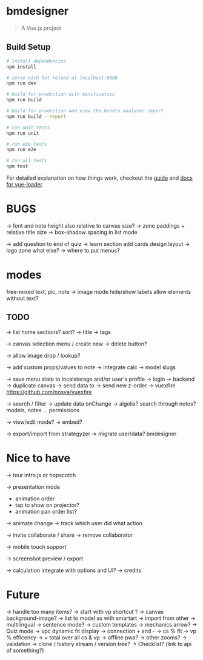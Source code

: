 # bmdesigner

> A Vue.js project

## Build Setup

``` bash
# install dependencies
npm install

# serve with hot reload at localhost:8080
npm run dev

# build for production with minification
npm run build

# build for production and view the bundle analyzer report
npm run build --report

# run unit tests
npm run unit

# run e2e tests
npm run e2e

# run all tests
npm test
```

For detailed explanation on how things work, checkout the [guide](http://vuejs-templates.github.io/webpack/) and [docs for vue-loader](http://vuejs.github.io/vue-loader).

# BUGS
-> font and note height also relative to canvas size?
-> zone paddings + relative title size
-> box-shadow spacing in list mode

-> add question to end of quiz
-> learn section add cards design layout
-> logo zone what else?
-> where to put menus?

# modes
free-mixed
    text, pic, note
-> image mode hide/show labels allow elements without text?

## TODO
-> list home sections? sort?
-> title
-> tags

-> canvas selection menu / create new
-> delete button?

-> allow image drop / lookup?

-> add custom props/values to note
    -> integrate calc
    -> model slugs


-> save menu state to localstorage and/or user's profile
-> login
-> backend
    -> duplicate canvas
    -> send data to
    -> send new z-order
    -> vuexfire https://github.com/posva/vuexfire

-> search / filter
    -> update data onChange
    -> algolia? search through notes?
        models,
        notes
        ...
            permissions

-> view/edit mode?
    -> embed?

-> export/import from strategyzer
-> migrate user/data? bmdesigner


# Nice to have
-> tour intro.js or hopscotch

-> presentation mode
   - animation order
   - tap to show on projector?
   - animation pan order list?

-> animate change
-> track which user did what action


-> invite collaborate / share
    -> remove collaborator

-> mobile touch support

-> screenshot preview / export

-> calculation integrate with options and UI?
-> credits

# Future
-> handle too many items?
-> start with vp shortcut ?
-> canvas background-image?
-> list to model as with smartart
-> import from other
-> multilingual
-> sentence mode?
-> custom templates
-> mechanics arrow?
-> Quiz mode
-> vpc dynamic fit display
    -> connection + and -
    -> cs  % fit
    -> vp % efficency
    -> + total over all cs & vp
-> offline pwa?
-> other zooms?
-> validation
-> clone / history stream / version tree?
-> Checklist? (link to api of something?)
